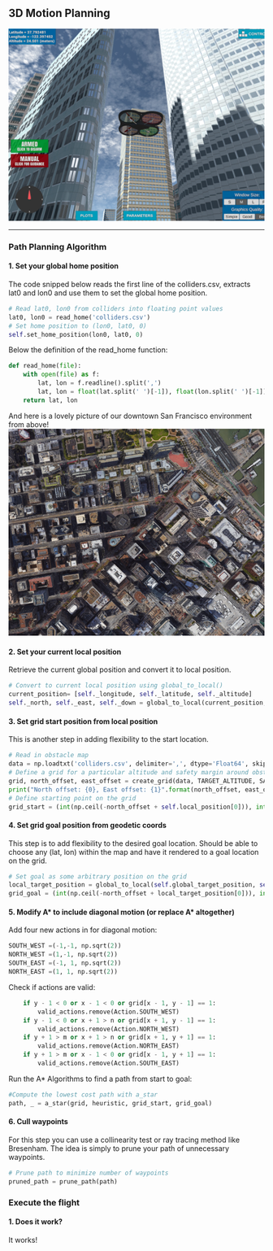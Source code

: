 ## 3D Motion Planning
![Quad Image](./misc/enroute.png)

---

### Path Planning Algorithm

#### 1. Set your global home position
The code snipped below reads the first line of the colliders.csv, extracts lat0 and lon0 and use them to set the global home position.

```python
# Read lat0, lon0 from colliders into floating point values
lat0, lon0 = read_home('colliders.csv')
# Set home position to (lon0, lat0, 0)
self.set_home_position(lon0, lat0, 0)
```   

Below the definition of the read_home function:

```python
def read_home(file):
    with open(file) as f:
        lat, lon = f.readline().split(',')
        lat, lon = float(lat.split(' ')[-1]), float(lon.split(' ')[-1])
    return lat, lon
```  

And here is a lovely picture of our downtown San Francisco environment from above!
![Map of SF](./misc/map.png)

#### 2. Set your current local position
Retrieve the current global position and convert it to local position.

```python
# Convert to current local position using global_to_local()
current_position= [self._longitude, self._latitude, self._altitude]
self._north, self._east, self._down = global_to_local(current_position, self.global_home)
```

#### 3. Set grid start position from local position
This is another step in adding flexibility to the start location. 

```python
# Read in obstacle map
data = np.loadtxt('colliders.csv', delimiter=',', dtype='Float64', skiprows=2)
# Define a grid for a particular altitude and safety margin around obstacles
grid, north_offset, east_offset = create_grid(data, TARGET_ALTITUDE, SAFETY_DISTANCE)
print("North offset: {0}, East offset: {1}".format(north_offset, east_offset))
# Define starting point on the grid
grid_start = (int(np.ceil(-north_offset + self.local_position[0])), int(np.ceil(-east_offset + self.local_position[1])))
```

#### 4. Set grid goal position from geodetic coords
This step is to add flexibility to the desired goal location. Should be able to choose any (lat, lon) within the map and have it rendered to a goal location on the grid.

```python
# Set goal as some arbitrary position on the grid
local_target_position = global_to_local(self.global_target_position, self.global_home)
grid_goal = (int(np.ceil(-north_offset + local_target_position[0])), int(np.ceil(-east_offset + local_target_position[1])))
```

#### 5. Modify A* to include diagonal motion (or replace A* altogether)
Add four new actions in for diagonal motion:

```python
SOUTH_WEST =(-1,-1, np.sqrt(2))
NORTH_WEST =(1,-1, np.sqrt(2))
SOUTH_EAST =(-1, 1, np.sqrt(2))
NORTH_EAST =(1, 1, np.sqrt(2)) 
```
Check if actions are valid:

```python
    if y - 1 < 0 or x - 1 < 0 or grid[x - 1, y - 1] == 1:
        valid_actions.remove(Action.SOUTH_WEST)
    if y - 1 < 0 or x + 1 > n or grid[x + 1, y - 1] == 1:
        valid_actions.remove(Action.NORTH_WEST)
    if y + 1 > m or x + 1 > n or grid[x + 1, y + 1] == 1:
        valid_actions.remove(Action.NORTH_EAST)
    if y + 1 > m or x - 1 < 0 or grid[x - 1, y + 1] == 1:
        valid_actions.remove(Action.SOUTH_EAST)
```
Run the A* Algorithms to find a path from start to goal:

```python
#Compute the lowest cost path with a_star
path, _ = a_star(grid, heuristic, grid_start, grid_goal)
```

#### 6. Cull waypoints 
For this step you can use a collinearity test or ray tracing method like Bresenham. The idea is simply to prune your path of unnecessary waypoints. 

```python
# Prune path to minimize number of waypoints
pruned_path = prune_path(path)
```

### Execute the flight
#### 1. Does it work?
It works!

